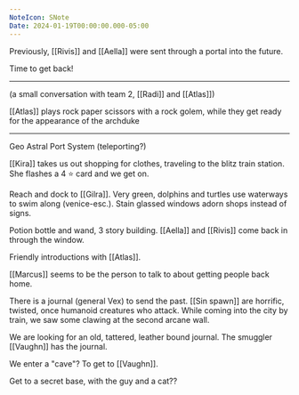 ```yaml
---
NoteIcon: SNote
Date: 2024-01-19T00:00:00.000-05:00
---
```

Previously, [[Rivis]] and [[Aella]] were sent through a portal into the future.

Time to get back!

---

(a small conversation with team 2, [[Radi]] and [[Atlas]])

[[Atlas]] plays rock paper scissors with a rock golem, while they get ready for the appearance of the archduke

---
Geo Astral Port System (teleporting?)

[[Kira]] takes us out shopping for clothes, traveling to the blitz train station.
She flashes a 4 ⭐ card and we get on.

Reach and dock to [[Gilra]]. Very green, dolphins and turtles use waterways to swim along (venice-esc.).
Stain glassed windows adorn shops instead of signs.

Potion bottle and wand, 3 story building.
[[Aella]] and [[Rivis]] come back in through the window.

Friendly introductions with [[Atlas]].

[[Marcus]] seems to be the person to talk to about getting people back home.

There is a journal (general Vex) to send the past. [[Sin spawn]] are horrific, twisted, once humanoid creatures who attack.
While coming into the city by train, we saw some clawing at the second arcane wall.

We are looking for an old, tattered, leather bound journal. The smuggler [[Vaughn]] has the journal.

We enter a "cave"? To get to [[Vaughn]].

Get to a secret base, with the guy and a cat??